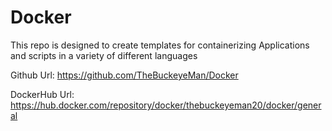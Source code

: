 # Docker
This repo is designed to create templates for containerizing Applications and scripts in a variety of different languages

Github Url: https://github.com/TheBuckeyeMan/Docker

DockerHub Url: https://hub.docker.com/repository/docker/thebuckeyeman20/docker/general